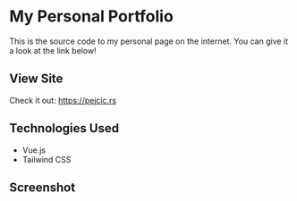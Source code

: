 
# My Personal Portfolio
This is the source code to my personal page on the internet. You can give it a look at the link below!

## View Site
Check it out: https://pejcic.rs

## Technologies Used
- Vue.js
- Tailwind CSS

## Screenshot


